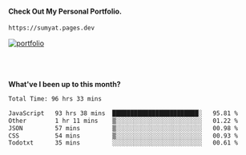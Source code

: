 #### Check Out My Personal Portfolio.
````bash
https://sumyat.pages.dev
````

<a href='https://sumyat.pages.dev/'>
    <img src='https://user-images.githubusercontent.com/108873224/211860821-15c31441-8db7-4fb7-8537-28a0c11e9408.png' alt='portfolio' align='center' />
</a>


<br />
<br />


<br />
<br />

**What've I been up to this month?**

<!--START_SECTION:waka-->

```txt
Total Time: 96 hrs 33 mins

JavaScript   93 hrs 38 mins  ████████████████████████░   95.81 %
Other        1 hr 11 mins    ▒░░░░░░░░░░░░░░░░░░░░░░░░   01.22 %
JSON         57 mins         ▒░░░░░░░░░░░░░░░░░░░░░░░░   00.98 %
CSS          54 mins         ▒░░░░░░░░░░░░░░░░░░░░░░░░   00.93 %
Todotxt      35 mins         ░░░░░░░░░░░░░░░░░░░░░░░░░   00.61 %
```

<!--END_SECTION:waka-->




